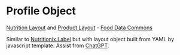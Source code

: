# Profile Object

[Nutrition Layout](#layout=nutrition) and [Product Layout](#layout=product) - [Food Data Commons](/data-commons/docs/food/)

Similar to [Nutritionix Label](/data-commons/docs/food/) but with layout object built from YAML by javascript template. Assist from [ChatGPT](https://chatgpt.com/share/68ade5c5-9b05-46a8-a0da-ccd771289693).

